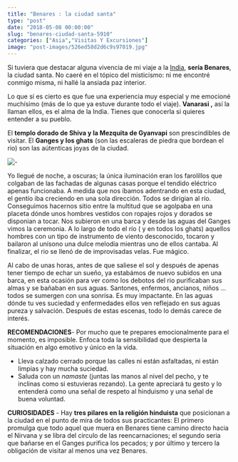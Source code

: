```yaml
---
title: "Benares : la ciudad santa"
type: "post"
date: "2018-05-08 00:00:00"
slug: "benares-ciudad-santa-5910"
categories: ["Asia","Visitas Y Excursiones"]
image: "post-images/526ed58d2d6c9s97019.jpg"
---
```


Si tuviera que destacar alguna vivencia de mi viaje a la [India](http://www.missviajes.com/india-pais-sensaciones-5921/), **sería Benares**, la ciudad santa. No caeré en el tópico del misticismo: ni me encontré conmigo misma, ni hallé la ansiada paz interior.

Lo que sí es cierto es que fue una experiencia muy especial y me emocioné muchísimo (más de lo que ya estuve durante todo el viaje). **Vanarasi ,** así la llaman ellos, es el alma de la India. Tienes que conocerla si quieres entender a su pueblo.  
  
El **templo dorado de Shiva y la Mezquita de Gyanvapi** son prescindibles de visitar. El **Ganges y los ghats** (son las escaleras de piedra que bordean el rio) son las aútenticas joyas de la ciudad.  
  
![ - ](post-images/526ed58d2d6c9s97019.jpg "Benares by rahuldlucca")  
  
Yo llegué de noche, a oscuras; la única iluminación eran los farolillos que colgaban de las fachadas de algunas casas porque el tendido eléctrico apenas funcionaba. A medida que nos íbamos adentrando en esta ciudad, el gentío iba creciendo en una sola dirección. Todos se dirigian al río. Conseguimos hacernos sitio entre la multitud que se agolpaba en una placeta dónde unos hombres vestidos con ropajes rojos y dorados se disponian a tocar. Nos subieron en una barca y desde las aguas del Ganges vimos la ceremonia. A lo largo de todo el río ( y en todos los ghats) aquellos hombres con un tipo de instrumento de viento desconocido, tocaron y bailaron al unísono una dulce melodía mientras uno de ellos cantaba. Al finalizar, el rio se llenó de de improvisadas velas. Fue mágico.  
  
Al cabo de unas horas, antes de que saliese el sol y después de apenas tener tiempo de echar un sueño, ya estabámos de nuevo subidos en una barca, en esta ocasión para ver como los debotos del rio purificaban sus almas y se bañaban en sus aguas. Santones, enfermos, ancianos, niños ... todos se sumergen con una sonrisa. Es muy impactante. En las aguas dónde tu ves suciedad y enfermedades ellos ven reflejado en sus aguas pureza y salvación. Después de estas escenas, todo lo demás carece de interés.  
  
**RECOMENDACIONES**- Por mucho que te prepares emocionalmente para el momento, es imposible. Enfoca toda la sensibilidad que despierta la situación en algo emotivo y único en la vida.
- Lleva calzado cerrado porque las calles ni están asfaltadas, ni están limpias y hay mucha suciedad.
- Saluda con un *namaste* (juntas las manos al nivel del pecho, y te inclinas como si estuvieras rezando). La gente apreciará tu gesto y lo entenderá como una señal de respeto al hinduismo y una señal de buena voluntad.

**CURIOSIDADES** - Hay **tres pilares en la religión hinduista** que posicionan a la ciudad en el punto de mira de todos sus practicantes: El primero promulga que todo aquel que muera en Benares tiene camino directo hacia el Nirvana y se libra del circulo de las reencarnaciones; el segundo seria que bañarse en el Ganges purifica los pecados; y por último y tercero la obligación de visitar al menos una vez Benares.